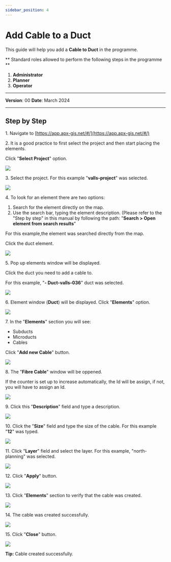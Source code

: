```yaml
---
sidebar_position: 4
---
```


# Add Cable to a Duct

This guide will help you add a **Cable to Duct** in the programme.

** Standard roles allowed to perform the following steps in the programme **

1.	**Administrator**
2.  **Planner**
3. **Operator**

------------

**Version**: 00
**Date**: March 2024

------------
## **Step by Step**


1\. Navigate to [https://app.apx-gis.net/#/](https://app.apx-gis.net/#/)


2\. It is a good practice to first select the project and then start placing the elements.

Click "**Select Project**" option.

![](/img/downloads/04-add-cable_1.jpeg)


3\. Select the project. For this example "**valls-project**" was selected.

![](/img/downloads/04-add-cable_2.jpeg)


4\. To look for an element there are two options:

1. Search for the element directly on the map.
2. Use the search bar, typing the element description. (Please refer to the "Step by step" in this manual by following the path: "**Search &gt; Open element from search results**"

For this example,the element was searched directly from the map.

Click the duct element.

![](/img/downloads/04-add-cable_3.jpeg)


5\. Pop up elements window will be displayed.

Click the duct you need to add a cable to.

For this example, "**- Duct-valls-036**" duct was selected.

![](/img/downloads/04-add-cable_4.jpeg)


6\. Element window (**Duct**) will be displayed. Click "**Elements**" option.

![](/img/downloads/04-add-cable_5.jpeg)


7\. In the "**Elements**" section you will see:

- Subducts
- Microducts
- Cables

Click "**Add new Cable**" button.

![](/img/downloads/04-add-cable_6.jpeg)


8\. The "**Fibre Cable**" window will be oppened.

If the counter is set up to increase automatically, the Id will be assign, if not, you will have to assign an Id.

![](/img/downloads/04-add-cable_7.jpeg)


9\. Click this "**Description**" field and type a description.

![](/img/downloads/04-add-cable_8.jpeg)


10\. Click the "**Size**" field and type the size of the cable. For this example "**12**" was typed.

![](/img/downloads/04-add-cable_9.jpeg)


11\. Click "**Layer**" field and select the layer. For this example, "north-planning" was selected.

![](/img/downloads/04-add-cable_10.jpeg)


12\. Click "**Apply**" button.

![](/img/downloads/04-add-cable_11.jpeg)


13\. Click "**Elements**" section to verify that the cable was created.

![](/img/downloads/04-add-cable_12.jpeg)


14\. The cable was created successfully.

![](/img/downloads/04-add-cable_13.jpeg)


15\. Click "**Close**" button.

![](/img/downloads/04-add-cable_14.jpeg)


**Tip:** Cable created successfully.


